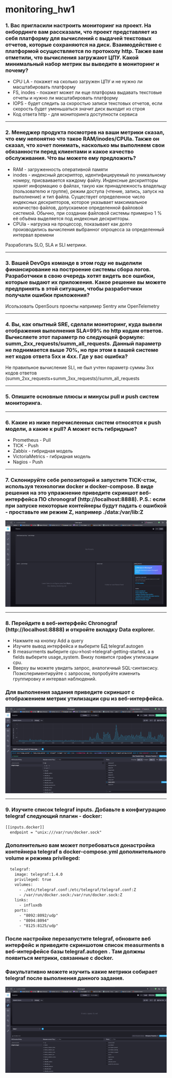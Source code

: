 # monitoring_hw1
### 1. Вас пригласили настроить мониторинг на проект. На онбординге вам рассказали, что проект представляет из себя платформу для вычислений с выдачей текстовых отчетов, которые сохраняются на диск. Взаимодействие с платформой осуществляется по протоколу http. Также вам отметили, что вычисления загружают ЦПУ. Какой минимальный набор метрик вы выведите в мониторинг и почему?
* CPU LA - покажет на сколько загружен ЦПУ и не нужно ли масштабировать платформу
* FS, inodes - покажет может ли еще платформа выдавать текстовые отчеты и нужно ли масштабировать платформу
* IOPS - будет следить за скоростью записи текстовых отчетов, если скорость будет уменьшаться значит диск выходит из строя
* Код ответа http - для мониторинга доступности сервиса
___
### 2. Менеджер продукта посмотрев на ваши метрики сказал, что ему непонятно что такое RAM/inodes/CPUla. Также он сказал, что хочет понимать, насколько мы выполняем свои обязанности перед клиентами и какое качество обслуживания. Что вы можете ему предложить?
- RAM - загруженность оперативной памяти
- inodes - индексный дескриптор, идентифицируемый по уникальному номеру, присваивается каждому файлу. Индексные дескрипторы хранят информацию о файлах, такую как принадлежность владельцу (пользователю и группе), режим доступа (чтение, запись, запуск на выполнение) и тип файла. Существует определенное число индексных дескрипторов, которое указывает максимальное количество файлов, допускаемое определенной файловой системой. Обычно, при создании файловой системы примерно 1 % её объёма выделяется под индексные дескрипторы.
- CPUla - нагрузка на процессор, показывает как долго производились вычисления выбранног опроцесса за определенный интервал времени 

Разработать SLO, SLA и SLI метрики.
___
### 3. Вашей DevOps команде в этом году не выделили финансирование на построение системы сбора логов. Разработчики в свою очередь хотят видеть все ошибки, которые выдают их приложения. Какое решение вы можете предпринять в этой ситуации, чтобы разработчики получали ошибки приложения?
Исользовать OpenSours проекты например Sentry или OpenTelemetry
___
### 4. Вы, как опытный SRE, сделали мониторинг, куда вывели отображения выполнения SLA=99% по http кодам ответов. Вычисляете этот параметр по следующей формуле: summ_2xx_requests/summ_all_requests. Данный параметр не поднимается выше 70%, но при этом в вашей системе нет кодов ответа 5xx и 4xx. Где у вас ошибка?
Не правильное вычисление SLI, не был учтен параметр суммы 3хх кодов ответов (summ_2xx_requests+summ_3xx_requests)/summ_all_requests
___
### 5. Опишите основные плюсы и минусы pull и push систем мониторинга.

___
### 6. Какие из ниже перечисленных систем относятся к push модели, а какие к pull? А может есть гибридные?
* Prometheus - Pull
* TICK - Push
* Zabbix - гибридная модель
* VictoriaMetrics - гибридная модель
* Nagios - Push
___
### 7. Склонируйте себе репозиторий и запустите TICK-стэк, используя технологии docker и docker-compose. В виде решения на это упражнение приведите скриншот веб-интерфейса ПО chronograf (http://localhost:8888). P.S.: если при запуске некоторые контейнеры будут падать с ошибкой - проставьте им режим Z, например ./data:/var/lib:Z
![alt text](image.png)
___
### 8. Перейдите в веб-интерфейс Chronograf (http://localhost:8888) и откройте вкладку Data explorer.

 * Нажмите на кнопку Add a query
 * Изучите вывод интерфейса и выберите БД telegraf.autogen
 * В measurments выберите cpu->host->telegraf-getting-started, а в fields выберите usage_system. Внизу появится график утилизации cpu.
 * Вверху вы можете увидеть запрос, аналогичный SQL-синтаксису. Поэкспериментируйте с запросом, попробуйте изменить группировку и интервал наблюдений.
### Для выполнения задания приведите скриншот с отображением метрик утилизации cpu из веб-интерфейса.
![alt text](image-1.png)
___
### 9. Изучите список telegraf inputs. Добавьте в конфигурацию telegraf следующий плагин - docker:
```
[[inputs.docker]]
  endpoint = "unix:///var/run/docker.sock"
```
### Дополнительно вам может потребоваться донастройка контейнера telegraf в docker-compose.yml дополнительного volume и режима privileged:
```
  telegraf:
    image: telegraf:1.4.0
    privileged: true
    volumes:
      - ./etc/telegraf.conf:/etc/telegraf/telegraf.conf:Z
      - /var/run/docker.sock:/var/run/docker.sock:Z
    links:
      - influxdb
    ports:
      - "8092:8092/udp"
      - "8094:8094"
      - "8125:8125/udp"
```
### После настройке перезапустите telegraf, обновите веб интерфейс и приведите скриншотом список measurments в веб-интерфейсе базы telegraf.autogen . Там должны появиться метрики, связанные с docker.
### Факультативно можете изучить какие метрики собирает telegraf после выполнения данного задания.
![alt text](image-2.png)
